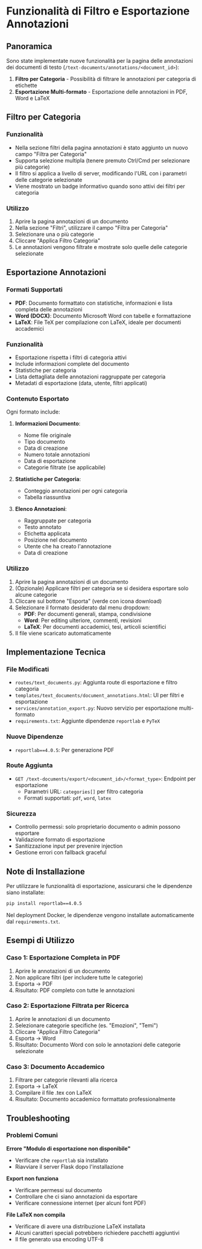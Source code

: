 # Funzionalità di Filtro e Esportazione Annotazioni

## Panoramica

Sono state implementate nuove funzionalità per la pagina delle annotazioni dei documenti di testo (`/text-documents/annotations/<document_id>`):

1. **Filtro per Categoria** - Possibilità di filtrare le annotazioni per categoria di etichette
2. **Esportazione Multi-formato** - Esportazione delle annotazioni in PDF, Word e LaTeX

## Filtro per Categoria

### Funzionalità
- Nella sezione filtri della pagina annotazioni è stato aggiunto un nuovo campo "Filtra per Categoria"
- Supporta selezione multipla (tenere premuto Ctrl/Cmd per selezionare più categorie)
- Il filtro si applica a livello di server, modificando l'URL con i parametri delle categorie selezionate
- Viene mostrato un badge informativo quando sono attivi dei filtri per categoria

### Utilizzo
1. Aprire la pagina annotazioni di un documento
2. Nella sezione "Filtri", utilizzare il campo "Filtra per Categoria"
3. Selezionare una o più categorie
4. Cliccare "Applica Filtro Categoria"
5. Le annotazioni vengono filtrate e mostrate solo quelle delle categorie selezionate

## Esportazione Annotazioni

### Formati Supportati
- **PDF**: Documento formattato con statistiche, informazioni e lista completa delle annotazioni
- **Word (DOCX)**: Documento Microsoft Word con tabelle e formattazione
- **LaTeX**: File TeX per compilazione con LaTeX, ideale per documenti accademici

### Funzionalità
- Esportazione rispetta i filtri di categoria attivi
- Include informazioni complete del documento
- Statistiche per categoria
- Lista dettagliata delle annotazioni raggruppate per categoria
- Metadati di esportazione (data, utente, filtri applicati)

### Contenuto Esportato
Ogni formato include:
1. **Informazioni Documento**:
   - Nome file originale
   - Tipo documento
   - Data di creazione
   - Numero totale annotazioni
   - Data di esportazione
   - Categorie filtrate (se applicabile)

2. **Statistiche per Categoria**:
   - Conteggio annotazioni per ogni categoria
   - Tabella riassuntiva

3. **Elenco Annotazioni**:
   - Raggruppate per categoria
   - Testo annotato
   - Etichetta applicata
   - Posizione nel documento
   - Utente che ha creato l'annotazione
   - Data di creazione

### Utilizzo
1. Aprire la pagina annotazioni di un documento
2. (Opzionale) Applicare filtri per categoria se si desidera esportare solo alcune categorie
3. Cliccare sul bottone "Esporta" (verde con icona download)
4. Selezionare il formato desiderato dal menu dropdown:
   - **PDF**: Per documenti generali, stampa, condivisione
   - **Word**: Per editing ulteriore, commenti, revisioni
   - **LaTeX**: Per documenti accademici, tesi, articoli scientifici
5. Il file viene scaricato automaticamente

## Implementazione Tecnica

### File Modificati
- `routes/text_documents.py`: Aggiunta route di esportazione e filtro categoria
- `templates/text_documents/document_annotations.html`: UI per filtri e esportazione
- `services/annotation_export.py`: Nuovo servizio per esportazione multi-formato
- `requirements.txt`: Aggiunte dipendenze `reportlab` e `PyTeX`

### Nuove Dipendenze
- `reportlab==4.0.5`: Per generazione PDF

### Route Aggiunta
- `GET /text-documents/export/<document_id>/<format_type>`: Endpoint per esportazione
  - Parametri URL: `categories[]` per filtro categoria
  - Formati supportati: `pdf`, `word`, `latex`

### Sicurezza
- Controllo permessi: solo proprietario documento o admin possono esportare
- Validazione formato di esportazione
- Sanitizzazione input per prevenire injection
- Gestione errori con fallback graceful

## Note di Installazione

Per utilizzare le funzionalità di esportazione, assicurarsi che le dipendenze siano installate:

```bash
pip install reportlab==4.0.5
```

Nel deployment Docker, le dipendenze vengono installate automaticamente dal `requirements.txt`.

## Esempi di Utilizzo

### Caso 1: Esportazione Completa in PDF
1. Aprire le annotazioni di un documento
2. Non applicare filtri (per includere tutte le categorie)
3. Esporta → PDF
4. Risultato: PDF completo con tutte le annotazioni

### Caso 2: Esportazione Filtrata per Ricerca
1. Aprire le annotazioni di un documento
2. Selezionare categorie specifiche (es. "Emozioni", "Temi")
3. Cliccare "Applica Filtro Categoria"
4. Esporta → Word
5. Risultato: Documento Word con solo le annotazioni delle categorie selezionate

### Caso 3: Documento Accademico
1. Filtrare per categorie rilevanti alla ricerca
2. Esporta → LaTeX
3. Compilare il file .tex con LaTeX
4. Risultato: Documento accademico formattato professionalmente

## Troubleshooting

### Problemi Comuni

**Errore "Modulo di esportazione non disponibile"**
- Verificare che `reportlab` sia installato
- Riavviare il server Flask dopo l'installazione

**Export non funziona**
- Verificare permessi sul documento
- Controllare che ci siano annotazioni da esportare
- Verificare connessione internet (per alcuni font PDF)

**File LaTeX non compila**
- Verificare di avere una distribuzione LaTeX installata
- Alcuni caratteri speciali potrebbero richiedere pacchetti aggiuntivi
- Il file generato usa encoding UTF-8
